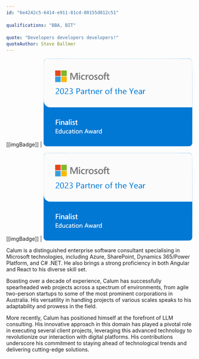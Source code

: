 ```yaml
---
id: "6e4242c5-6414-e911-81cd-00155d012c51"

qualifications: "BBA, BIT"

quote: "Developers developers developers!"
quoteAuthor: Steve Ballmer
---
```


[[imgBadge]]
| ![](../badges/Certification-poty-finalist-education.png)

[[imgBadge]]
| ![](../badges/Certification-poty-finalist-education.png)

Calum is a distinguished enterprise software consultant specialising in Microsoft technologies, including Azure, SharePoint, Dynamics 365/Power Platform, and C# .NET. He also brings a strong proficiency in both Angular and React to his diverse skill set.

Boasting over a decade of experience, Calum has successfully spearheaded web projects across a spectrum of environments, from agile two-person startups to some of the most prominent corporations in Australia. His versatility in handling projects of various scales speaks to his adaptability and prowess in the field.

More recently, Calum has positioned himself at the forefront of LLM consulting. His innovative approach in this domain has played a pivotal role in executing several client projects, leveraging this advanced technology to revolutionize our interaction with digital platforms. His contributions underscore his commitment to staying ahead of technological trends and delivering cutting-edge solutions.
